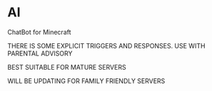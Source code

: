 # AI
ChatBot for Minecraft

THERE IS SOME EXPLICIT TRIGGERS AND RESPONSES.
USE WITH PARENTAL ADVISORY

BEST SUITABLE FOR MATURE SERVERS

WILL BE UPDATING FOR FAMILY FRIENDLY SERVERS

